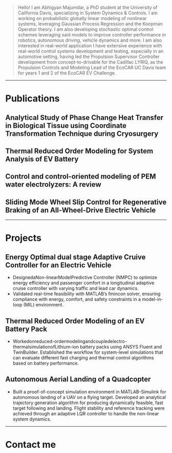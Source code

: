 > Hello! I am Abhigyan Majumdar, a PhD student at the University of California Davis, specializing in System Dynamics & Controls. I am working on probabilistic globally linear modeling of nonlinear systems, leveraging Gaussian Process Regression and the Koopman Operator theory. I am also developing stochastic optimal control schemes leveraging said models to improve controller performance in robotics, autonomous driving, vehicle dynamics and more. I am also interested in real-world application  I have extensive experience with real-world control systems development and testing, especially in an automotive setting, having led the Propulsion Supervisor Controller development from concept-to-drivable for the Cadillac LYRIQ, as the Propulsion Controls and Modeling Lead of the EcoCAR UC Davis team for years 1 and 2 of the EcoCAR EV Challenge.

___

# Publications

## Analytical Study of Phase Change Heat Transfer in Biological Tissue using Coordinate Transformation Technique during Cryosurgery


## Thermal Reduced Order Modeling for System Analysis of EV Battery

## Control and control-oriented modeling of PEM water electrolyzers: A review

## Sliding Mode Wheel Slip Control for Regenerative Braking of an All-Wheel-Drive Electric Vehicle

___

# Projects

## Energy Optimal dual stage Adaptive Cruive Controller for an Electric Vehicle
- DesignedaNon-linearModelPredictive Controller (NMPC) to optimize energy efficiency and passenger comfort in a longitudinal adaptive cruise controller with varying traffic and lead car dynamics.
- Validated real-time feasibility with MATLAB’s fmincon solver, ensuring compliance with energy, comfort, and safety constraints in a model-in-loop (MIL) environment.
 
## Thermal Reduced Order Modeling of an EV Battery Pack
- Workedonreduced-ordermodelingandcoupledelectro-thermalsimulationofLithium-ion battery packs using ANSYS Fluent and TwinBuilder. Established the workflow for system-level simulations that can evaluate different fast charging and thermal control algorithms based on battery performance.

## Autonomous Aerial Landing of a Quadcopter
-  Built a proof-of-concept simulation environment in MATLAB-Simulink for autonomous landing of a UAV on a flying target. Developed an analytical trajectory generation algorithm for producing dynamically feasible, fast target following and landing. Flight stability and reference tracking were achieved through an adaptive LQR controller to handle the non-linear system dynamics.

___

# Contact me

